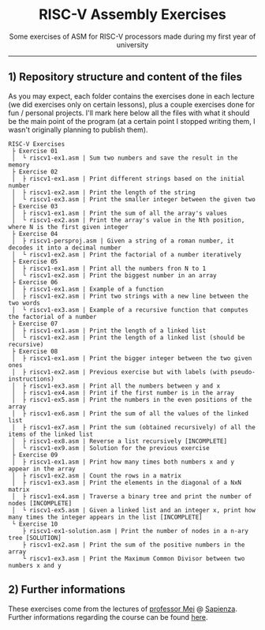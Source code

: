 <h1 align="center"> RISC-V Assembly Exercises</h1>

<p align="center">Some exercises of ASM for RISC-V processors made during my first year of university</p>

---

## 1) Repository structure and content of the files

As you may expect, each folder contains the exercises done in each lecture (we did exercises only on certain lessons), plus a couple exercises done for fun / personal projects. I'll mark here below all the files with what it should be the main point of the program (at a certain point I stopped writing them, I wasn't originally planning to publish them).

```
RISC-V Exercises
 ├ Exercise 01
 │  └ riscv1-ex1.asm | Sum two numbers and save the result in the memory
 ├ Exercise 02
 │  ├ riscv1-ex1.asm | Print different strings based on the initial number
 │  ├ riscv1-ex2.asm | Print the length of the string
 │  └ riscv1-ex3.asm | Print the smaller integer between the given two
 ├ Exercise 03
 │  ├ riscv1-ex1.asm | Print the sum of all the array's values
 │  └ riscv1-ex2.asm | Print the array's value in the Nth position, where N is the first given integer
 ├ Exercise 04
 │  ├ riscv1-persproj.asm | Given a string of a roman number, it decodes it into a decimal number
 │  └ riscv1-ex2.asm | Print the factorial of a number iteratively
 ├ Exercise 05
 │  ├ riscv1-ex1.asm | Print all the numbers fron N to 1
 │  └ riscv1-ex2.asm | Print the biggest number in an array
 ├ Exercise 06
 │  ├ riscv1-ex1.asm | Example of a function
 │  ├ riscv1-ex2.asm | Print two strings with a new line between the two words
 │  └ riscv1-ex3.asm | Example of a recursive function that computes the factorial of a number
 ├ Exercise 07
 │  ├ riscv1-ex1.asm | Print the length of a linked list
 │  └ riscv1-ex2.asm | Print the length of a linked list (should be recursive) 
 ├ Exercise 08
 │  ├ riscv1-ex1.asm | Print the bigger integer between the two given ones
 │  ├ riscv1-ex2.asm | Previous exercise but with labels (with pseudo-instructions)
 │  ├ riscv1-ex3.asm | Print all the numbers between y and x
 │  ├ riscv1-ex4.asm | Print if the first number is in the array
 │  ├ riscv1-ex5.asm | Print the numbers in the even positions of the array
 │  ├ riscv1-ex6.asm | Print the sum of all the values of the linked list
 │  ├ riscv1-ex7.asm | Print the sum (obtained recursively) of all the items of the linked list
 │  ├ riscv1-ex8.asm | Reverse a list recursively [INCOMPLETE]
 │  └ riscv1-ex9.asm | Solution for the previous exercise
 ├ Exercise 09
 │  ├ riscv1-ex1.asm | Print how many times both numbers x and y appear in the array
 │  ├ riscv1-ex2.asm | Count the rows in a matrix
 │  ├ riscv1-ex3.asm | Print the elements in the diagonal of a NxN matrix
 │  ├ riscv1-ex4.asm | Traverse a binary tree and print the number of nodes [INCOMPLETE]
 │  └ riscv1-ex5.asm | Given a linked list and an integer x, print how many times the integer appears in the list [INCOMPLETE]
 └ Exercise 10
    ├ riscv1-ex1-solution.asm | Print the number of nodes in a n-ary tree [SOLUTION]
    ├ riscv1-ex2.asm | Print the sum of the positive numbers in the array
    └ riscv1-ex3.asm | Print the Maximum Common Divisor between two numbers x and y
```

## 2) Further informations

These exercises come from the lectures of [professor Mei](http://wwwusers.di.uniroma1.it/~mei/) @ [Sapienza](https://www.uniroma1.it). Further informations regarding the course can be found [here](https://corsidilaurea.uniroma1.it/it/view-course-details/2022/30786/20190322084705/8b2780f8-63fd-464f-bd7b-cec85d425e3c/563a787b-d89f-4266-b681-64a9f5367faa/0a1a2f92-c45e-4ea7-bc89-af3f93772dc8/e757cc43-5a0d-4405-9223-0b6373c96b59?guid_cv=563a787b-d89f-4266-b681-64a9f5367faa&current_erogata=8b2780f8-63fd-464f-bd7b-cec85d425e3c).
